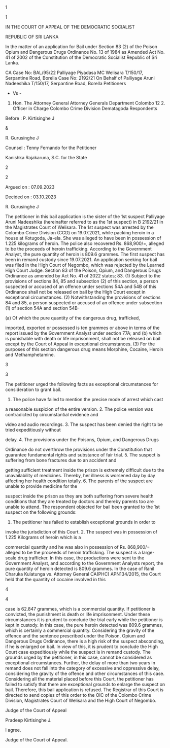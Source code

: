 1

1

IN THE COURT OF APPEAL OF THE DEMOCRATIC SOCIALIST

REPUBLIC OF SRI LANKA

In the matter of an application for Bail under Section 83 (2) of the Poison Opium and Dangerous Drugs Ordinance No. 13 of 1984 as Amended Act No. 41 of 2002 of the Constitution of the Democratic Socialist Republic of Sri Lanka.

CA Case No: BAL/95/22 Palliyage Piyadasa MC Welisara T/150/17, Serpantine Road, Borella Case No: 2192/21 On Behalf of Palliyage Aruni Nadeeshika T/150/17, Serpantine Road, Borella Petitioners

- Vs -

1. Hon. The Attorney General Attorney Generals Department Colombo 12 2. Officer in Charge Colombo Crime Division Dematagoda Respondents

Before : P. Kirtisinghe J

&

R. Gurusinghe J

Counsel : Tenny Fernando for the Petitioner

Kanishka Rajakaruna, S.C. for the State

2

2

Argued on : 07.09.2023

Decided on : 03.10.2023

R. Gurusinghe J

The petitioner in this bail application is the sister of the 1st suspect Palliyage Aruni Nadeeshika (hereinafter referred to as the 1st suspect) in B 2192/21 in the Magistrates Court of Welisara. The 1st suspect was arrested by the Colombo Crime Division (CCD) on 19.07.2021, while packing heroin in a house at Kotugoda, Ja-ela. She was alleged to have been in possession of 1.225 kilograms of heroin. The police also recovered Rs. 868,900/=, alleged to be the proceeds of heroin trafficking. According to the Government Analyst, the pure quantity of heroin is 809.6 grammes. The first suspect has been in remand custody since 19.07.2021. An application seeking for bail was filed in the High Court of Negombo, which was rejected by the Learned High Court Judge. Section 83 of the Poison, Opium, and Dangerous Drugs Ordinance as amended by Act No. 41 of 2022 states; 83. (1) Subject to the provisions of sections 84, 85 and subsection (2) of this section, a person suspected or accused of an offence under sections 54A and 54B of this Ordinance shall not be released on bail by the High Court except in exceptional circumstances. (2) Notwithstanding the provisions of sections 84 and 85, a person suspected or accused of an offence under subsection (1) of section 54A and section 54B-

(a) Of which the pure quantity of the dangerous drug, trafficked,

imported, exported or possessed is ten grammes or above in terms of the report issued by the Government Analyst under section 77A; and (b) which is punishable with death or life imprisonment, shall not be released on bail except by the Court of Appeal in exceptional circumstances. (3) For the purposes of this section dangerous drug means Morphine, Cocaine, Heroin and Methamphetamine.

3

3

The petitioner urged the following facts as exceptional circumstances for consideration to grant bail.

1. The police have failed to mention the precise mode of arrest which cast

a reasonable suspicion of the entire version. 2. The police version was contradicted by circumstantial evidence and

video and audio recordings. 3. The suspect has been denied the right to be tried expeditiously without

delay. 4. The provisions under the Poisons, Opium, and Dangerous Drugs

Ordinance do not overthrow the provisions under the Constitution that guarantee fundamental rights and substance of fair trial. 5. The suspect is suffering from bone fractures due to an accident and

getting sufficient treatment inside the prison is extremely difficult due to the unavailability of medicines. Thereby, her illness is worsened day by day affecting her health condition totally. 6. The parents of the suspect are unable to provide medicine for the

suspect inside the prison as they are both suffering from severe health conditions that they are treated by doctors and thereby parents too are unable to attend. The respondent objected for bail been granted to the 1st suspect on the following grounds:

1. The petitioner has failed to establish exceptional grounds in order to

invoke the jurisdiction of this Court. 2. The suspect was in possession of 1.225 Kilograms of heroin which is a

commercial quantity and he was also in possession of Rs. 868,900/= alleged to be the proceeds of heroin trafficking. The suspect is a large-scale drug trafficker. In this case, the productions were sent to the Government Analyst, and according to the Government Analysts report, the pure quantity of heroin detected is 809.6 grammes. In the case of Ranil Charuka Kulatunga vs. Attorney General CA(PHC) APN134/2015, the Court held that the quantity of cocaine involved in this

4

4

case is 62.847 grammes, which is a commercial quantity. If petitioner is convicted, the punishment is death or life imprisonment. Under these circumstances it is prudent to conclude the trial early while the petitioner is kept in custody. In this case, the pure heroin detected was 809.6 grammes, which is certainly a commercial quantity. Considering the gravity of the offence and the sentence prescribed under the Poison, Opium and Dangerous Drugs Ordinance, there is a high risk of the suspect absconding, if he is enlarged on bail. In view of this, it is prudent to conclude the High Court case expeditiously while the suspect is in remand custody. The grounds urged by the petitioner, in this case, cannot be considered as exceptional circumstances. Further, the delay of more than two years in remand does not fall into the category of excessive and oppressive delay, considering the gravity of the offence and other circumstances of this case. Considering all the material placed before this Court, the petitioner has failed to satisfy that there are exceptional grounds to enlarge the suspect on bail. Therefore, this bail application is refused. The Registrar of this Court is directed to send copies of this order to the OIC of the Colombo Crime Division, Magistrates Court of Welisara and the High Court of Negombo.

Judge of the Court of Appeal

Pradeep Kirtisinghe J.

I agree.

Judge of the Court of Appeal.